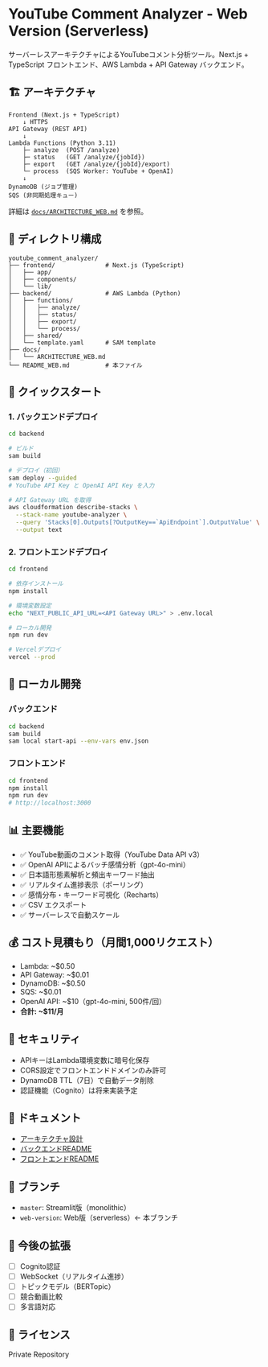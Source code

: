 # YouTube Comment Analyzer - Web Version (Serverless)

サーバーレスアーキテクチャによるYouTubeコメント分析ツール。Next.js + TypeScript フロントエンド、AWS Lambda + API Gateway バックエンド。

## 🏗 アーキテクチャ

```
Frontend (Next.js + TypeScript)
    ↓ HTTPS
API Gateway (REST API)
    ↓
Lambda Functions (Python 3.11)
    ├─ analyze  (POST /analyze)
    ├─ status   (GET /analyze/{jobId})
    ├─ export   (GET /analyze/{jobId}/export)
    └─ process  (SQS Worker: YouTube + OpenAI)
    ↓
DynamoDB (ジョブ管理)
SQS (非同期処理キュー)
```

詳細は [`docs/ARCHITECTURE_WEB.md`](docs/ARCHITECTURE_WEB.md) を参照。

## 📁 ディレクトリ構成

```
youtube_comment_analyzer/
├── frontend/              # Next.js (TypeScript)
│   ├── app/
│   ├── components/
│   └── lib/
├── backend/               # AWS Lambda (Python)
│   ├── functions/
│   │   ├── analyze/
│   │   ├── status/
│   │   ├── export/
│   │   └── process/
│   ├── shared/
│   └── template.yaml      # SAM template
├── docs/
│   └── ARCHITECTURE_WEB.md
└── README_WEB.md          # 本ファイル
```

## 🚀 クイックスタート

### 1. バックエンドデプロイ

```bash
cd backend

# ビルド
sam build

# デプロイ（初回）
sam deploy --guided
# YouTube API Key と OpenAI API Key を入力

# API Gateway URL を取得
aws cloudformation describe-stacks \
  --stack-name youtube-analyzer \
  --query 'Stacks[0].Outputs[?OutputKey==`ApiEndpoint`].OutputValue' \
  --output text
```

### 2. フロントエンドデプロイ

```bash
cd frontend

# 依存インストール
npm install

# 環境変数設定
echo "NEXT_PUBLIC_API_URL=<API Gateway URL>" > .env.local

# ローカル開発
npm run dev

# Vercelデプロイ
vercel --prod
```

## 🔧 ローカル開発

### バックエンド

```bash
cd backend
sam build
sam local start-api --env-vars env.json
```

### フロントエンド

```bash
cd frontend
npm install
npm run dev
# http://localhost:3000
```

## 📊 主要機能

- ✅ YouTube動画のコメント取得（YouTube Data API v3）
- ✅ OpenAI APIによるバッチ感情分析（gpt-4o-mini）
- ✅ 日本語形態素解析と頻出キーワード抽出
- ✅ リアルタイム進捗表示（ポーリング）
- ✅ 感情分布・キーワード可視化（Recharts）
- ✅ CSV エクスポート
- ✅ サーバーレスで自動スケール

## 💰 コスト見積もり（月間1,000リクエスト）

- Lambda: ~$0.50
- API Gateway: ~$0.01
- DynamoDB: ~$0.50
- SQS: ~$0.01
- OpenAI API: ~$10（gpt-4o-mini, 500件/回）
- **合計: ~$11/月**

## 🔐 セキュリティ

- APIキーはLambda環境変数に暗号化保存
- CORS設定でフロントエンドドメインのみ許可
- DynamoDB TTL（7日）で自動データ削除
- 認証機能（Cognito）は将来実装予定

## 📖 ドキュメント

- [アーキテクチャ設計](docs/ARCHITECTURE_WEB.md)
- [バックエンドREADME](backend/README.md)
- [フロントエンドREADME](frontend/README.md)

## 🔀 ブランチ

- `master`: Streamlit版（monolithic）
- `web-version`: Web版（serverless）← 本ブランチ

## 🚧 今後の拡張

- [ ] Cognito認証
- [ ] WebSocket（リアルタイム進捗）
- [ ] トピックモデル（BERTopic）
- [ ] 競合動画比較
- [ ] 多言語対応

## 📝 ライセンス

Private Repository

